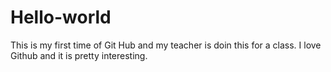 # Hello-world

This is my first time of Git Hub and my teacher is doin this for a class.  I love Github and it is pretty interesting.
